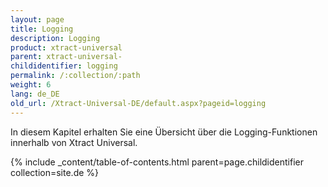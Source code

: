 ```yaml
---
layout: page
title: Logging
description: Logging
product: xtract-universal
parent: xtract-universal-
childidentifier: logging
permalink: /:collection/:path
weight: 6
lang: de_DE
old_url: /Xtract-Universal-DE/default.aspx?pageid=logging
---
```


In diesem Kapitel erhalten Sie eine Übersicht über die Logging-Funktionen innerhalb von Xtract Universal.

{% include _content/table-of-contents.html parent=page.childidentifier collection=site.de %}